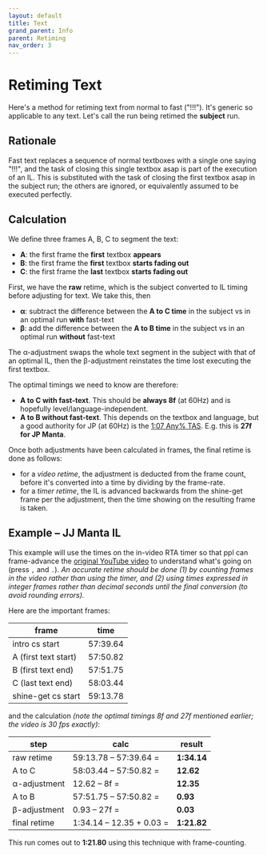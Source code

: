 ```yaml
---
layout: default
title: Text
grand_parent: Info
parent: Retiming
nav_order: 3
---
```


# Retiming Text

Here's a method for retiming text from normal to fast ("!!!"). It's generic so applicable to any text. Let's call the run being retimed the **subject** run.

## Rationale
Fast text replaces a sequence of normal textboxes with a single one saying "!!!", and the task of closing this single textbox asap is part of the execution of an IL. This is substituted with the task of closing the first textbox asap in the subject run; the others are ignored, or equivalently assumed to be executed perfectly.

## Calculation
We define three frames A, B, C to segment the text:
* **A**: the first frame the **first** textbox **appears**
* **B**: the first frame the **first** textbox **starts fading out**
* **C**: the first frame the **last** textbox **starts fading out**

First, we have the **raw** retime, which is the subject converted to IL timing before adjusting for text. We take this, then
* **α**: subtract the difference between the **A to C time** in the subject vs in an optimal run **with** fast-text
* **β**: add the difference between the **A to B time** in the subject vs in an optimal run **without** fast-text

The α-adjustment swaps the whole text segment in the subject with that of an optimal IL, then the β-adjustment reinstates the time lost executing the first textbox.

The optimal timings we need to know are therefore:
* **A to C with fast-text**. This should be **always 8f** (at 60Hz) and is hopefully level/language-independent.
* **A to B without fast-text**. This depends on the textbox and language, but a good authority for JP (at 60Hz) is the [1:07 Any% TAS](https://youtu.be/5VLKqijYrbA). E.g. this is **27f for JP Manta**.

Once both adjustments have been calculated in frames, the final retime is done as follows:
* for a *video retime*, the adjustment is deducted from the frame count, before it's converted into a time by dividing by the frame-rate.
* for a *timer retime*, the IL is advanced backwards from the shine-get frame per the adjustment, then the time showing on the resulting frame is taken.

## Example – JJ Manta IL
This example will use the times on the in-video RTA timer so that ppl can frame-advance the [original YouTube video](https://youtu.be/l3DP9U068Nc?t=3463) to understand what's going on (press `,` and `.`). *An accurate retime should be done (1) by counting frames in the video rather than using the timer, and (2) using times expressed in integer frames rather than decimal seconds until the final conversion (to avoid rounding errors).*

Here are the important frames:

| frame | time |
| - | - |
| intro cs start       | 57:39.64 |
| A (first text start) | 57:50.82 |
| B (first text end)   | 57:51.75 |
| C (last text end)    | 58:03.44 |
| shine-get cs start   | 59:13.78 |

and the calculation *(note the optimal timings 8f and 27f mentioned earlier; the video is 30 fps exactly)*:

| step          | calc                      | result        |
| -             | -                         | -             |
| raw retime    | 59:13.78 – 57:39.64 =     | **1:34.14**   |
| A to C        | 58:03.44 – 57:50.82 =     | **12.62**     |
| α-adjustment  | 12.62 – 8f =              | **12.35**     |
| A to B        | 57:51.75 – 57:50.82 =     | **0.93**      |
| β-adjustment  | 0.93 – 27f =              | **0.03**      |
| final retime  | 1:34.14 – 12.35 + 0.03 =  | **1:21.82**   |

This run comes out to **1:21.80** using this technique with frame-counting.
